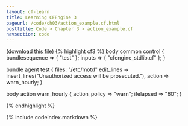 ```yaml
---
layout: cf-learn
title: Learning CFEngine 3
pageurl: /code/ch03/action_example.cf.html
posttitle: Code > Chapter 3 > action_example.cf
navsection: code
---
```


[(download this file)](/src/ch03/action_example.cf)
{% highlight cf3 %}
body common control {
     bundlesequence => { "test" };
     inputs => { "cfengine_stdlib.cf" };
}

bundle agent test
{
  files:
    "/etc/motd"
      edit_lines => insert_lines("Unauthorized access will be prosecuted."),
      action => warn_hourly;
}

body action warn_hourly
{
  action_policy => "warn";
  ifelapsed => "60";
}

{% endhighlight %}

{% include codeindex.markdown %}
